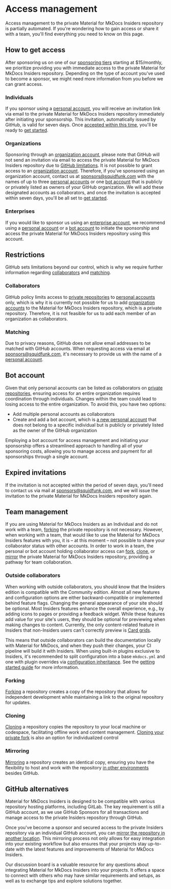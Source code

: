# Access management

Access management to the private Material for MkDocs Insiders repository is
partially automated. If you're wondering how to gain access or share it with a
team, you'll find everything you need to know on this page.

## How to get access

After sponsoring us on one of our [sponsoring tiers] starting at $15/monthly,
we prioritize providing you with immediate access to the private Material for
MkDocs Insiders repository. Depending on the type of account you've used to
become a sponsor, we might need more information from you before we can grant
access.

[sponsoring tiers]: sponsoring-tiers.md

### Individuals

If you sponsor using a [personal account], you will receive an invitation link
via email to the private Material for MkDocs Insiders repository immediately
after initiating your sponsorship. This invitation, automatically issued by
GitHub, is valid for seven days. Once [accepted within this time], you'll be
ready to [get started].

  [personal account]: https://docs.github.com/en/get-started/learning-about-github/types-of-github-accounts#personal-accounts
  [accepted within this time]: #expired-invitations
  [get started]: installation.md

### Organizations

Sponsoring through an [organization account], please note that GitHub will not
send an invitation via email to access the private Material for MkDocs Insiders
repository due to [GitHub limitations]. It is not possible to grant access to an
[organization account]. Therefore, if you've sponsored using an organization
account, contact us at sponsors@squidfunk.com with the names of up to three
[personal accounts] or one [bot account] that is publicly or privately listed
as owners of your GitHub organization. We will add these designated accounts as
collaborators, and once the invitation is accepted within seven days, you'll be
all set to [get started].

  [organization account]: https://docs.github.com/en/get-started/learning-about-github/types-of-github-accounts#organization-accounts
  [GitHub limitations]: #collaborators
  [bot account]: #bot-account

### Enterprises

If you would like to sponsor us using an [enterprise account], we recommend
using a [personal account] or a [bot account] to initiate the sponsorship and
access the private Material for MkDocs Insiders repository using this account.

  [enterprise account]: https://docs.github.com/en/get-started/learning-about-github/types-of-github-accounts#enterprise-accounts

## Restrictions

GitHub sets limitations beyond our control, which is why we require further
information regarding [collaborators] and [matching].

  [collaborators]: #collaborators
  [matching]: #matching

### Collaborators

GitHub policy limits access to [private repositories] to [personal accounts]
only, which is why it is currently not possible for us to add [organization
accounts] to the Material for MkDocs Insiders repository, which is a private
repository. Therefore, it is not feasible for us to add each member of an
organization as collaborators.

  [private repositories]: https://docs.github.com/en/account-and-profile/setting-up-and-managing-your-personal-account-on-github/managing-access-to-your-personal-repositories/inviting-collaborators-to-a-personal-repository
  [personal accounts]: https://docs.github.com/en/get-started/learning-about-github/types-of-github-accounts#personal-accounts
  [organization accounts]: https://docs.github.com/en/get-started/learning-about-github/types-of-github-accounts#organization-accounts

### Matching

Due to privacy reasons, GitHub does not allow email addresses to be matched with
GitHub accounts. When requesting access via email at sponsors@squidfunk.com,
it's necessary to provide us with the name of a [personal account].

## Bot account

Given that only personal accounts can be listed as collaborators on
[private repositories], ensuring access for an entire organization requires
coordination through individuals. Changes within the team could lead to losing
access to the entire organization. To avoid this, you have two options:

  - Add multiple personal accounts as collaborators
  - Create and add a bot account, which is [a new personal account] that does
  not belong to a specific individual but is publicly or privately listed as the
  owner of the GitHub organization

Employing a bot account for access management and initiating your sponsorship
offers a streamlined approach to handling all of your sponsoring costs, allowing
you to manage access and payment for all sponsorships through a single account.

  [a new personal account]: https://docs.github.com/en/get-started/start-your-journey/creating-an-account-on-github

## Expired invitations

If the invitation is not accepted within the period of seven days, you'll
need to contact us via mail at sponsors@squidfunk.com, and we will issue the
invitation to the private Material for MkDocs Insiders repository again.

## Team management

If you are using Material for MkDocs Insiders as an Individual and do not work
with a team, [forking] the private repository is not necessary. However, when
working with a team, that would like to use the Material for MkDocs Insiders
features with you, it is – at this moment – not possible to share your
collaborator status with other accounts. In order to work in a team, the
personal or bot account holding collaborator access can [fork], [clone], or
[mirror] the private Material for MkDocs Insiders repository, providing a
pathway for team collaboration.

  [fork]: #forking
  [clone]: #cloning
  [mirror]: #mirroring

### Outside collaborators

When working with outside collaborators, you should know that the Insiders
edition is compatible with the Community edition. Almost all new features and
configuration options are either backward-compatible or implemented behind
feature flags. Changing the general appearance of your site should be optional.
Most Insiders features enhance the overall experience, e.g., by adding icons to
pages or providing a feedback widget. While these features add value for your
site's users, they should be optional for previewing when making changes to
content. Currently, the only content-related feature in Insiders that
non-Insiders users can't correctly preview is [Card grids].

This means that outside collaborators can build the documentation locally with
Material for MkDocs, and when they push their changes, your CI pipeline will
build it with Insiders. When using built-in plugins exclusive to Insiders, it's
recommended to split configuration into a base `mkdocs.yml` and one with plugin
overrides via [configuration inheritance]. See the [getting started guide] for
more information.

  [configuration inheritance]: https://www.mkdocs.org/user-guide/configuration/#configuration-inheritance
  [getting started guide]: installation.md
  [Card grids]: ../reference/grids.md?h=grids#using-card-grids


### Forking

[Forking] a repository creates a copy of the repository that allows for
independent development while maintaining a link to the original repository
for updates.

  [forking]: https://docs.github.com/en/get-started/quickstart/fork-a-repo

### Cloning

[Cloning] a repository copies the repository to your local machine or codespace,
facilitating offline work and content management. [Cloning your private fork] is
also an option for individualized control

  [cloning]: https://docs.github.com/en/repositories/creating-and-managing-repositories/cloning-a-repository
  [cloning your private fork]: https://docs.github.com/en/pull-requests/collaborating-with-pull-requests/working-with-forks/fork-a-repo#cloning-your-forked-repository

### Mirroring

[Mirroring] a repository creates an identical copy, ensuring you have the
flexibility to host and work with the repository [in other environments] besides
GitHub.

  [mirroring]: https://docs.github.com/en/repositories/creating-and-managing-repositories/duplicating-a-repository
  [in other environments]: #github-alternatives

## GitHub alternatives

Material for MkDocs Insiders is designed to be compatible with various
repository hosting platforms, including GitLab. The key requirement is still a
GitHub account, as we use GitHub Sponsors for all transactions and manage access
to the private Insiders repository through GitHub.

Once you've become a sponsor and secured access to the private Insiders
repository via an individual GitHub account, you can [mirror the repository in
another location]. This mirroring process not only allows for easy integration
into your existing workflow but also ensures that your projects stay up-to-date
with the latest features and improvements of Material for MkDocs Insiders.

Our discussion board is a valuable resource for any questions about integrating
Material for MkDocs Insiders into your projects. It offers a space to connect
with others who may have similar requirements and setups, as well as to
exchange tips and explore solutions together.

  [mirror the repository in another location]: https://docs.github.com/en/repositories/creating-and-managing-repositories/duplicating-a-repository#mirroring-a-repository-in-another-location
  [discussion board]: https://github.com/squidfunk/mkdocs-material/discussions
